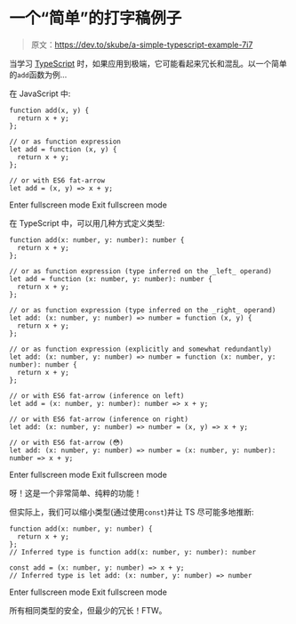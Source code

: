 # 一个“简单”的打字稿例子

> 原文：<https://dev.to/skube/a-simple-typescript-example-7i7>

当学习 [TypeScript](https://www.typescriptlang.org/docs/handbook/functions.html#function-types) 时，如果应用到极端，它可能看起来冗长和混乱。以一个简单的`add`函数为例...

在 JavaScript 中:

```
function add(x, y) { 
  return x + y;
};

// or as function expression
let add = function (x, y) {
  return x + y;
};

// or with ES6 fat-arrow
let add = (x, y) => x + y; 
```

Enter fullscreen mode Exit fullscreen mode

在 TypeScript 中，可以用几种方式定义类型:

```
function add(x: number, y: number): number { 
  return x + y;
};

// or as function expression (type inferred on the _left_ operand)
let add = function (x: number, y: number): number {
  return x + y;
};

// or as function expression (type inferred on the _right_ operand)
let add: (x: number, y: number) => number = function (x, y) {
  return x + y;
};

// or as function expression (explicitly and somewhat redundantly)
let add: (x: number, y: number) => number = function (x: number, y: number): number {
  return x + y;
};

// or with ES6 fat-arrow (inference on left)
let add = (x: number, y: number): number => x + y;

// or with ES6 fat-arrow (inference on right)
let add: (x: number, y: number) => number = (x, y) => x + y;

// or with ES6 fat-arrow (😳)
let add: (x: number, y: number) => number = (x: number, y: number): number => x + y; 
```

Enter fullscreen mode Exit fullscreen mode

呀！这是一个非常简单、纯粹的功能！

但实际上，我们可以缩小类型(通过使用`const`)并让 TS 尽可能多地推断:

```
function add(x: number, y: number) { 
  return x + y;
};
// Inferred type is function add(x: number, y: number): number

const add = (x: number, y: number) => x + y;
// Inferred type is let add: (x: number, y: number) => number 
```

Enter fullscreen mode Exit fullscreen mode

所有相同类型的安全，但最少的冗长！FTW。